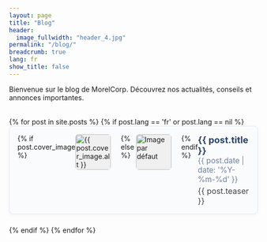 ```yaml
---
layout: page
title: "Blog"
header:
  image_fullwidth: "header_4.jpg"
permalink: "/blog/"
breadcrumb: true
lang: fr
show_title: false
---
```


<style>
.blog-list {
  list-style: none;
  padding: 0;
  margin: 2rem 0;
}
.blog-list-item {
  display: flex;
  align-items: flex-start;
  background: #fafbfc;
  border: 1px solid #e2e8f0;
  border-radius: 8px;
  margin-bottom: 1.5rem;
  padding: 1rem;
  box-shadow: 0 2px 8px rgba(0,0,0,0.04);
  transition: box-shadow 0.2s;
}
.blog-list-item:hover {
  box-shadow: 0 4px 16px rgba(0,0,0,0.10);
}
.blog-list-thumb {
  width: 72px;
  height: 72px;
  object-fit: cover;
  border-radius: 6px;
  margin-right: 1.25rem;
  background: #f0f0f0;
  flex-shrink: 0;
}
.blog-list-content {
  flex: 1 1 auto;
}
.blog-list-title {
  font-size: 1.15rem;
  font-weight: bold;
  margin: 0 0 0.25rem 0;
  color: #2a4365;
  text-decoration: none;
}
.blog-list-date {
  font-size: 0.95rem;
  color: #718096;
  margin-bottom: 0.25rem;
}
.blog-list-teaser {
  font-size: 1rem;
  color: #444;
  margin-bottom: 0;
}
</style>

Bienvenue sur le blog de MorelCorp. Découvrez nos actualités, conseils et annonces importantes.

<ul class="blog-list">
{% for post in site.posts %}
  {% if post.lang == 'fr' or post.lang == nil %}
    <li class="blog-list-item">
      {% if post.cover_image %}
        <img class="blog-list-thumb" src="{{ post.cover_image.src }}" alt="{{ post.cover_image.alt }}">
      {% else %}
        <img class="blog-list-thumb" src="/assets/img/default-blog.jpg" alt="Image par défaut">
      {% endif %}
      <div class="blog-list-content">
        <a class="blog-list-title" href="{{ post.url }}">{{ post.title }}</a>
        <div class="blog-list-date">{{ post.date | date: '%Y-%m-%d' }}</div>
        <div class="blog-list-teaser">{{ post.teaser }}</div>
      </div>
    </li>
  {% endif %}
{% endfor %}
</ul>
